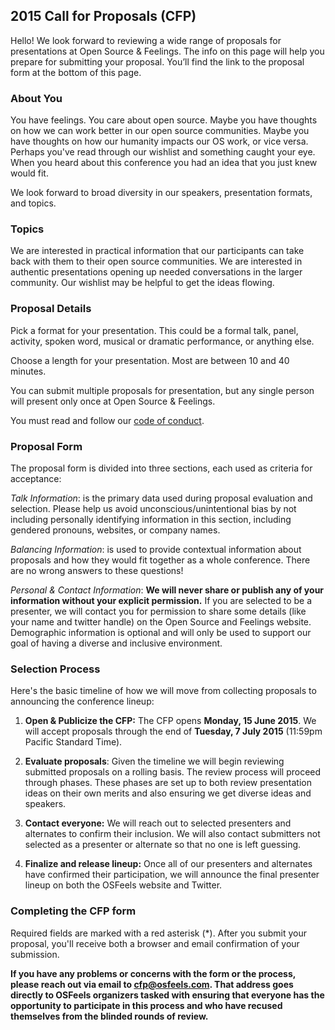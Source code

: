 ## 2015 Call for Proposals (CFP)

Hello! We look forward to reviewing a wide range of proposals for presentations at Open Source & Feelings. The info on this page will help you prepare for submitting your proposal. You’ll find the link to the proposal form at the bottom of this page.

### About You

You have feelings. You care about open source. Maybe you have thoughts on how we can work better in our open source communities. Maybe you have thoughts on how our humanity impacts our OS work, or vice versa. Perhaps you've read through our wishlist and something caught your eye. When you heard about this conference you had an idea that you just knew would fit.

We look forward to broad diversity in our speakers, presentation formats, and topics.

### Topics

We are interested in practical information that our participants can take back with them to their open source communities. We are interested in authentic presentations opening up needed conversations in the larger community. Our wishlist may be helpful to get the ideas flowing.

### Proposal Details

Pick a format for your presentation. This could be a formal talk, panel, activity, spoken word, musical or dramatic performance, or anything else.

Choose a length for your presentation. Most are between 10 and 40 minutes.

You can submit multiple proposals for presentation, but any single person will present only once at Open Source & Feelings.

You must read and follow our [code of conduct](http://osfeels.com/conduct).

### Proposal Form

The proposal form is divided into three sections, each used as criteria for acceptance:

_Talk Information_: is the primary data used during proposal evaluation and selection. Please help us avoid unconscious/unintentional bias by not including personally identifying information in this section, including gendered pronouns, websites, or company names.

_Balancing Information_: is used to provide contextual information about proposals and how they would fit together as a whole conference. There are no wrong answers to these questions!

_Personal &amp; Contact Information_:  __We will never share or publish any of your information without your explicit permission.__ If you are selected to be a presenter, we will contact you for permission to share some details (like your name and twitter handle) on the Open Source and Feelings website. Demographic information is optional and will only be used to support our goal of having a diverse and inclusive environment.

### Selection Process

Here's the basic timeline of how we will move from collecting proposals to announcing the conference lineup:

1. __Open &amp; Publicize the CFP:__ The CFP opens __Monday, 15 June 2015__. We will accept proposals through the end of __Tuesday, 7 July 2015__ (11:59pm Pacific Standard Time).

1. __Evaluate proposals__: Given the timeline we will begin reviewing submitted proposals on a rolling basis. The review process will proceed through phases. These phases are set up to both review presentation ideas on their own merits and also ensuring we get diverse ideas and speakers.

1. __Contact everyone:__ We will reach out to selected presenters and alternates to confirm their inclusion. We will also contact submitters not selected as a presenter or alternate so that no one is left guessing.

1. __Finalize and release lineup:__ Once all of our presenters and alternates have confirmed their participation, we will announce the final presenter lineup on both the OSFeels website and Twitter.

### Completing the CFP form

Required fields are marked with a red asterisk
(<span class="required">*</span>). After you submit your proposal, you'll receive both a browser and email confirmation of your submission.

__If you have any problems or concerns with the form or the process, please reach out via email to [cfp@osfeels.com](mailto:cfp@osfeels.com). That address goes directly to OSFeels organizers tasked with ensuring that everyone has the opportunity to participate in this process and who have recused themselves from the blinded rounds of review.__

